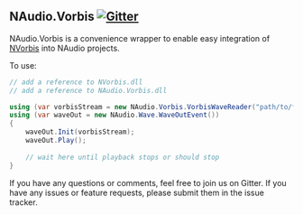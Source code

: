 NAudio.Vorbis    [![Gitter](https://badges.gitter.im/Join%20Chat.svg)](https://gitter.im/naudio/Vorbis?utm_source=badge&utm_medium=badge&utm_campaign=pr-badge&utm_content=badge)
-------

NAudio.Vorbis is a convenience wrapper to enable easy integration of [NVorbis](https://github.com/ioctlLR/NVorbis) into NAudio projects.

To use:

```cs
// add a reference to NVorbis.dll
// add a reference to NAudio.Vorbis.dll

using (var vorbisStream = new NAudio.Vorbis.VorbisWaveReader("path/to/file.ogg"))
using (var waveOut = new NAudio.Wave.WaveOutEvent())
{
    waveOut.Init(vorbisStream);
    waveOut.Play();
   
    // wait here until playback stops or should stop
}
```

If you have any questions or comments, feel free to join us on Gitter.  If you have any issues or feature requests, please submit them in the issue tracker.
